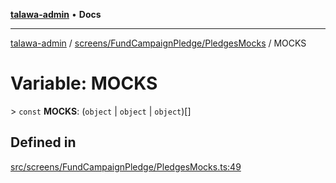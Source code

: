 [**talawa-admin**](../../../../README.md) • **Docs**

***

[talawa-admin](../../../../modules.md) / [screens/FundCampaignPledge/PledgesMocks](../README.md) / MOCKS

# Variable: MOCKS

\> `const` **MOCKS**: (`object` \| `object` \| `object`)[]

## Defined in

[src/screens/FundCampaignPledge/PledgesMocks.ts:49](https://github.com/PalisadoesFoundation/talawa-admin/blob/7a991b3aa824070bd53d6367f1ce7f072321af88/src/screens/FundCampaignPledge/PledgesMocks.ts#L49)

